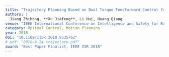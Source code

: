 ```yaml
---
title: "Trajectory Planning Based on Dual Torque Feedforward Control for Robot Astronaut Safe Movement on Space Station"
authors: |
  Jiang Zhihong, **Xu Jiafeng**, Li Hui, Huang Qiang
venue: "IEEE International Conference on Intelligence and Safety for Robotics (ISR)"
category: Optimal Control, Motion Planning
year: 2018
doi: "10.1109/IISR.2018.8535762"
# pdf: "2018-8-24 trajectory.pdf"
award: "Best Paper Finalist, IEEE ISR 2018"
---
```

